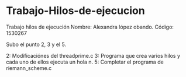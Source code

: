 # Trabajo-Hilos-de-ejecucion

Trabajo hilos de ejecución
Nombre: Alexandra lópez obando.
Código: 1530267


Subo el punto 2, 3 y el 5. 

2: Modificaciónes  del threadprime.c
3: Programa que  crea varios hilos y cada uno de ellos ejecuta un hola n.
5: Completar el programa de riemann_scheme.c
